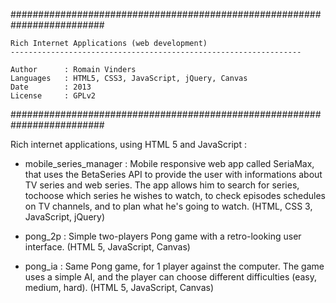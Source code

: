 #########################################################################

    Rich Internet Applications (web development)
    -----------------------------------------------------------------
    
    Author      : Romain Vinders
    Languages   : HTML5, CSS3, JavaScript, jQuery, Canvas
    Date        : 2013
    License     : GPLv2

#########################################################################

Rich internet applications, using HTML 5 and JavaScript :

- mobile_series_manager : 
    Mobile responsive web app called SeriaMax, that uses the BetaSeries API to provide
    the user with informations about TV series and web series.
    The app allows him to search for series, tochoose which series he wishes to watch, 
    to check episodes schedules on TV channels, and to plan what he's going to watch.
    (HTML, CSS 3, JavaScript, jQuery)
    
- pong_2p :
    Simple two-players Pong game with a retro-looking user interface.
    (HTML 5, JavaScript, Canvas)
    
- pong_ia :
    Same Pong game, for 1 player against the computer. The game uses a simple AI,
    and the player can choose different difficulties (easy, medium, hard).
    (HTML 5, JavaScript, Canvas)
